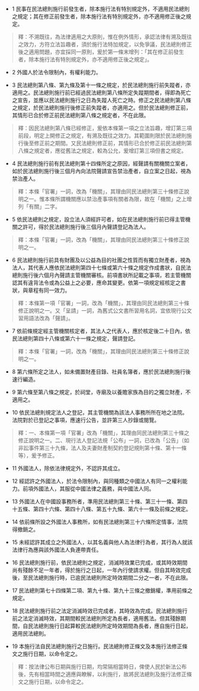 * 1 民事在民法總則施行前發生者，除本施行法有特別規定外，不適用民法總則之規定；其在修正前發生者，除本施行法有特別規定外，亦不適用修正後之規定。

> 釋：不溯既往，為法律適用之大原則，惟在例外情形，承認法律有溯及既往之效力，方符立法旨趣者，須於施行法特加規定，以免爭議，民法總則修正後之適用問題，亦宜採同一原則，爰於第一條末增列：「其在修正前發生者，除本施行法有特別規定外，亦不適用修正後之規定」。

* 2 外國人於法令限制內，有權利能力。

* 3 民法總則第八條、第九條及第十一條之規定，於民法總則施行前失蹤者，亦適用之。民法總則施行前已經過民法總則第八條所定失蹤期間者，得即為死亡之宣告，並應以民法總則施行之日為失蹤人死亡之時。修正之民法總則第八條之規定，於民法總則施行後修正前失蹤者，亦適用之。但於民法總則修正前，其情形已合於修正前民法總則第八條之規定者，不在此限。

> 釋：因民法總則第八條已經修正，爰依本條第一項之立法旨趣，增訂第三項前段，明定上開修正之規定，有溯及既往之效力。其範圍則限於民法總則施行後至修正前之期間。又民法總則修正前，其情形已合於修正前民法總則第八條之規定者，應從舊法之規定，較為公允，爰增訂第三項但書之規定。

* 4 民法總則施行前有民法總則第十四條所定之原因，經聲請有關機關立案者，如於民法總則施行後三個月內向法院聲請宣告禁治產者，自立案之日起，視為禁治產人。

> 釋：本條「官署」一詞，改為「機關」，其理由同民法總則第三十條修正說明之一。惟本條所謂機關應以禁治產事項有關者為限，故在「機關」之上增列「有關」二字。

* 5 依民法總則之規定，設立法人須經許可者，如在民法總則施行前已得主管機關之許可，得於民法總則施行後三個月內聲請登記為法人。

> 釋：本條「官署」一詞，改為「機關」，其理由同民法總則第三十條修正說明之一。

* 6 民法總則施行前具有財團及以公益為目的社團之性質而有獨立財產者，視為法人，其代表人應依民法總則第四十七條或第六十條之規定作成書狀，自民法總則施行後六個月內聲請主管機關審核。前項書狀所記載之事項，若主管機關認其有違背法令或為公益上之必要，應命其變更。依第一項規定經核定之書狀，與章程有同一效力。

> 釋：本條第一項「官署」一詞，改為「機關」，其理由同民法總則第三十條修正說明之一。又「呈請」一詞，為舊式公文書所習用名詞，宜依現行公文習用語法改為「聲請」。

* 7 依前條規定經主管機關核定者，其法人之代表人，應於核定後二十日內，依民法總則第四十八條或第六十一條之規定，聲請登記。

> 釋：本條「官署」一詞，改為「機關」，其理由同民法總則第三十條修正說明之一。

* 8 第六條所定之法人，如未備置財產目錄、社員名簿者，應於民法總則施行後速行編造。

* 9 第六條至第八條之規定，於祠堂，寺廟及以養贍家族為目的之獨立財產，不適用之。

* 10 依民法總則規定法人之登記，其主管機關為該法人事務所所在地之法院。法院對於已登記之事項，應速行公告，並許第三人抄錄或閱覽。

> 釋：一、本條第一項「官署」改為「機關」，其理由同民法總則第三十條之修正說明之一。二、現行法人登記法規「公布」一詞，已改為「公告」（如非訟事件第三十九條，法人及夫妻財產制契約登記規則第十條、第十一條等），爰予修正。

* 11 外國法人，除依法律規定外，不認許其成立。

* 12 經認許之外國法人，於法令限制內，與同種類之中國法人有同一之權利能力。前項外國法人，其服從中國法律之義務，與中國法人同。

* 13 外國法人在中國設事務所者，準用民法總則第三十條、第三十一條、第四十五條、第四十六條、第四十八條、第五十九條、第六十一條及前條之規定。

* 14 依前條所設之外國法人事務所，如有民法總則第三十六條所定情事，法院得撤銷之。

* 15 未經認許其成立之外國法人，以其名義與他人為法律行為者，其行為人就該法律行為應與該外國法人負連帶責任。

* 16 民法總則施行前，依民法總則之規定，消滅時效業已完成，或其時效期間尚有殘餘不足一年者，得於施行之日起，一年內行使請求權。但自其時效完成後，至民法總則施行時，已逾民法總則所定時效期間二分之一者，不在此限。

* 17 民法總則第七十四條第二項、第九十條、第九十三條之撤銷權，準用前條之規定。

* 18 民法總則施行前之法定消滅時效已完成者，其時效為完成。民法總則施行前之法定消滅時效，其期間較民法總則所定為長者，適用舊法。但其殘餘期間，自民法總則施行日起算較民法總則所定時效期間為長者，應自施行日起，適用民法總則。

* 19 本施行法自民法總則施行之日施行。民法總則修正條文及本施行法修正條文之施行日期，以命令定之。

> 釋：按法律公布日期與施行日期，均常隔相當時日，俾使人民於新法公布後，先有相當時間之適應與瞭解，以利施行，故將民法總則及施行法修正條文之施行日期，以命令定之。

